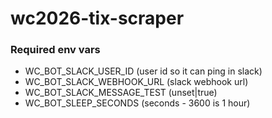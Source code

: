 # wc2026-tix-scraper

### Required env vars

- WC_BOT_SLACK_USER_ID        (user id so it can ping in slack)
- WC_BOT_SLACK_WEBHOOK_URL    (slack webhook url)
- WC_BOT_SLACK_MESSAGE_TEST   (unset|true)
- WC_BOT_SLEEP_SECONDS        (seconds - 3600 is 1 hour)